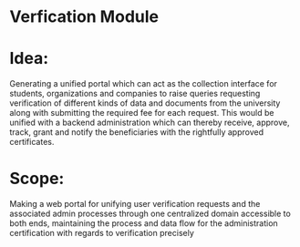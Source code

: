 # Verfication Module

# Idea:
Generating a unified portal which can act as the collection interface for students,
organizations and companies to raise queries requesting verification of different kinds of
data and documents from the university along with submitting the required fee for each
request. This would be unified with a backend administration which can thereby receive,
approve, track, grant and notify the beneficiaries with the rightfully approved certificates.



# Scope:
Making a web portal for unifying user verification requests and the associated admin
processes through one centralized domain accessible to both ends, maintaining the
process and data flow for the administration certification with regards to verification
precisely
